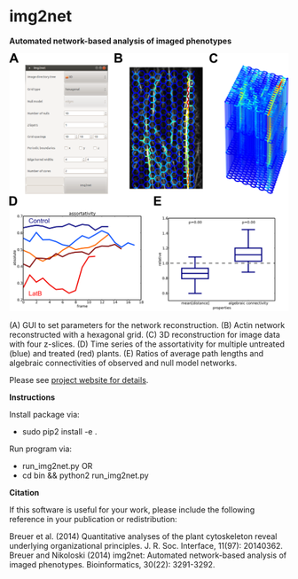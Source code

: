 # img2net

**Automated network-based analysis of imaged phenotypes**

![](data/figure.png)

(A) GUI to set parameters for the network reconstruction.
(B) Actin network reconstructed with a hexagonal grid.
(C) 3D reconstruction for image data with four z-slices.
(D) Time series of the assortativity for multiple untreated (blue) and treated (red) plants.
(E) Ratios of average path lengths and algebraic connectivities of observed and null model networks.

Please see [project website for details](http://mathbiol.mpimp-golm.mpg.de/img2net/).

**Instructions**

Install package via:

- sudo pip2 install -e .

Run program via:

- run_img2net.py OR
- cd bin && python2 run_img2net.py

**Citation**

If this software is useful for your work, please include the following reference in your publication or redistribution:

Breuer et al. (2014) Quantitative analyses of the plant cytoskeleton reveal underlying organizational principles. J. R. Soc. Interface, 11(97): 20140362.
Breuer and Nikoloski (2014) img2net: Automated network-based analysis of imaged phenotypes. Bioinformatics, 30(22): 3291-3292.


